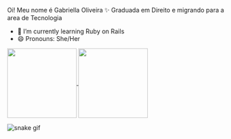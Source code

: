Oi! Meu nome é Gabriella Oliveira ✨
Graduada em Direito e migrando para a area de Tecnologia 

- 🌱 I’m currently learning Ruby on Rails 
- 😄 Pronouns: She/Her

<a href="https://github.com/oligabriella/github-readme-stats">
  <img align="center" height="160em" src="https://github-readme-stats.vercel.app/api?username=oligabriella&show_icons=true&count_private=true&theme=rose_pine&bg_color=00000000" />
</a>
<a href="https://github.com/oligabriella/github-readme-stats">
  <img align="center" height="160em" src="https://github-readme-stats.vercel.app/api/top-langs/?username=oligabriella&theme=rose_pine&bg_color=00000000&layout=compact&hide_progress=true" />
</a>

![snake gif](https://github.com/oligabriella/oligabriella/blob/output/github-contribution-grid-snake.svg)
